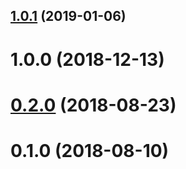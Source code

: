 ## [1.0.1](https://github.com/Berkmann18/TemplateJS/compare/v1.0.0...v1.0.1) (2019-01-06)

# 1.0.0 (2018-12-13)

# [0.2.0](https://github.com/Berkmann18/TemplateJS/compare/0.1.0...0.2.0) (2018-08-23)




# 0.1.0 (2018-08-10)
